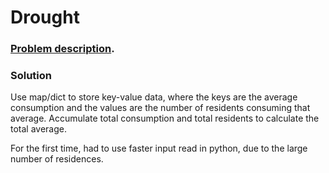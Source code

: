# Drought

### [Problem description](https://www.beecrowd.com.br/judge/en/problems/view/1023).

### Solution
Use map/dict to store key-value data, where the keys are the average consumption and the values are the number of residents consuming that average. Accumulate total consumption and total residents to calculate the total average.

For the first time, had to use faster input read in python, due to the large number of residences.
